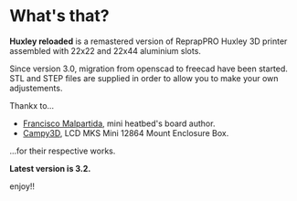 # What's that?

**Huxley reloaded** is a remastered version of ReprapPRO Huxley 3D printer assembled with 22x22 and 22x44 aluminium slots.

Since version 3.0, migration from openscad to freecad have been started. STL and STEP files are supplied in order to allow you to make your own adjustements.

Thankx to...

* [Francisco Malpartida](https://github.com/fmalpartida), mini heatbed's board author. 
* [Campy3D](https://www.thingiverse.com/thing:2915718), LCD MKS Mini 12864 Mount Enclosure Box.

...for their respective works.

**Latest version is 3.2.**


enjoy!!